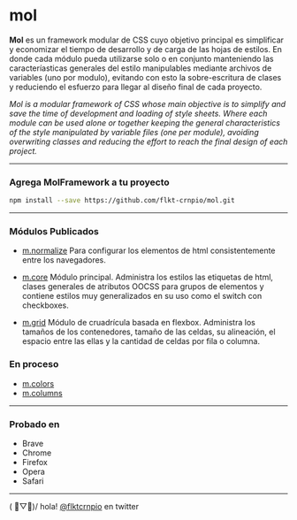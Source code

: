 # mol

 **Mol** es un framework modular de CSS cuyo objetivo principal es simplificar y economizar el tiempo de desarrollo y de carga de las hojas de estilos. En donde cada módulo pueda utilizarse solo o en conjunto manteniendo las caracteríasticas generales del estilo manipulables mediante archivos de variables (uno por modulo), evitando con esto la sobre-escritura de clases y reduciendo el esfuerzo para llegar al diseño final de cada proyecto.

 *Mol is a modular framework of CSS whose main objective is to simplify and save the time of development and loading of style sheets. Where each module can be used alone or together keeping the general characteristics of the style manipulated by variable files (one per module), avoiding overwriting classes and reducing the effort to reach the final design of each project.*

___

### Agrega MolFramework a tu proyecto

```sh
npm install --save https://github.com/flkt-crnpio/mol.git
```
___

### Módulos Publicados

- [m.normalize](https://github.com/flkt-crnpio/m.normalize)
Para configurar los elementos de html consistentemente entre los navegadores.

- [m.core](https://github.com/flkt-crnpio/m.core)
Módulo principal. Administra los estilos las etiquetas de html, clases generales de atributos OOCSS para grupos de elementos y contiene estilos muy generalizados en su uso como el switch con checkboxes.

- [m.grid](https://github.com/flkt-crnpio/m.grid)
Módulo de cruadrícula basada en flexbox. Administra los tamaños de los contenedores, tamaño de las celdas, su alineación, el espacio entre las ellas y la cantidad de celdas por fila o columna.

### En proceso
- [m.colors](https://github.com/flkt-crnpio/m.colors)
- [m.columns](https://github.com/flkt-crnpio/m.columns)

___

### Probado en
* Brave
* Chrome
* Firefox
* Opera
* Safari

___

( ﾟ▽ﾟ)/ hola! [@flktcrnpio](https://twitter.com/flktcrnpio) en twitter
